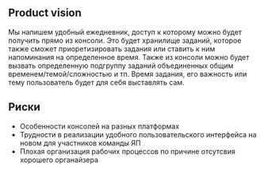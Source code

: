## Product vision

Мы напишем удобный ежедневник, доступ к которому можно будет получить прямо из консоли. Это будет хранилище заданий, которое также сможет приоретизировать задания или ставить к ним напоминания на определенное время. Также из консоли можно будет вызвать определенную подгруппу заданий объединенных общим временем/темой/сложностью и тп. Время задания, его важность или тему пользователь будет для себя выставлять сам.

## Риски

- Особенности консолей на разных платформах
- Трудности в реализации удобного пользовательского интерфейса на новом для участников команды ЯП
- Плохая организация рабочих процессов по причине отсутсвия хорошего органайзера

